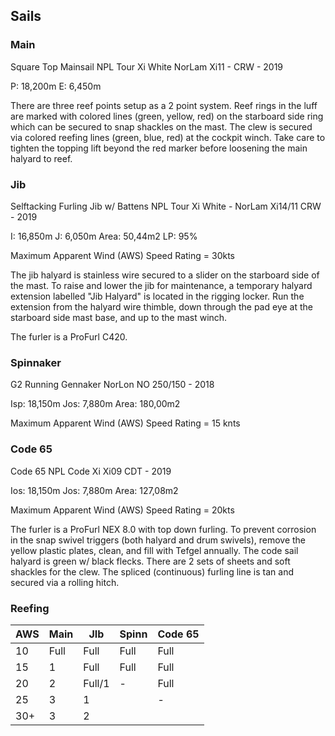 ## Sails
### Main
Square Top Mainsail NPL Tour Xi White NorLam Xi11 -
CRW  - 2019

P: 18,200m
E: 6,450m

There are three reef points setup as a 2 point system. Reef rings in the luff are marked with colored lines (green, yellow, red) on the starboard side ring which can be secured to snap shackles on the mast. The clew is secured via colored reefing lines (green, blue, red) at the cockpit winch. Take care to tighten the topping lift beyond the red marker before loosening the main halyard to reef.
### Jib
Selftacking Furling Jib w/ Battens NPL Tour Xi White -
NorLam Xi14/11 CRW - 2019

I: 16,850m
J: 6,050m
Area: 50,44m2
LP: 95%

Maximum Apparent Wind (AWS) Speed Rating = 30kts

The jib halyard is stainless wire secured to a slider on the starboard side of the mast. To raise and lower the jib for maintenance, a temporary halyard extension labelled "Jib Halyard" is located in the rigging locker. Run the extension from the halyard wire thimble, down through the pad eye at the starboard side mast base, and up to the mast winch.

The furler is a ProFurl C420.
### Spinnaker
G2 Running Gennaker NorLon NO 250/150 - 2018

Isp: 18,150m
Jos: 7,880m
Area: 180,00m2

Maximum Apparent Wind (AWS) Speed Rating = 15 knts
### Code 65
Code 65 NPL Code Xi Xi09 CDT - 2019

Ios: 18,150m
Jos: 7,880m
Area: 127,08m2

Maximum Apparent Wind (AWS) Speed Rating = 20kts

The furler is a ProFurl NEX 8.0 with top down furling. To prevent corrosion in the snap swivel triggers (both halyard and drum swivels), remove the yellow plastic plates, clean, and fill with Tefgel annually. The code sail halyard is green w/ black flecks. There are 2 sets of sheets and soft shackles for the clew. The spliced (continuous) furling line is tan and secured via a rolling hitch. 
### Reefing
| AWS | Main | JIb | Spinn | Code 65 |
| ---- | ---- | ---- | ---- | ---- |
| 10 | Full | Full | Full | Full |
| 15 | 1 | Full | Full | Full |
| 20 | 2 | Full/1 | - | Full |
| 25 | 3 | 1 |  | - |
| 30+ | 3 | 2 |  |  |